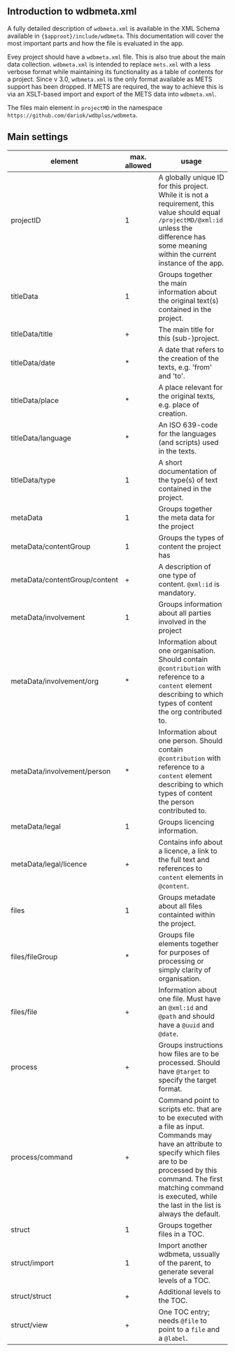 ## Introduction to wdbmeta.xml

A fully detailed description of `wdbmeta.xml` is available in the XML Schema available in `{$approot}/include/wdbmeta`.
This documentation will cover the most important parts and how the file is evaluated in the app.

Evey project should have a `wdbmeta.xml` file. This is also true about the main data collection.
`wdbmeta.xml` is intended to replace `mets.xml` with a less verbose format while maintaining its functionality as a table of contents for a project.
Since v 3.0, `wdbmeta.xml` is the only format available as METS support has been dropped. If METS are required, the way
to achieve this is via an XSLT-based import and export of the METS data into `wdbmeta.xml`.

The files main element in `projectMD` in the namespace `https://github.com/dariok/wdbplus/wdbmeta`.

## Main settings
|element|max. allowed|usage|
|--|--|--|
|projectID|1|A globally unique ID for this project. While it is not a requirement, this value should equal `/projectMD/@xml:id` unless the difference has some meaning within the current instance of the app.|
|titleData|1|Groups together the main information about the original text(s) contained in the project.|
|titleData/title|+|The main title for this (sub-)project.|
|titleData/date|* |A date that refers to the creation of the texts, e.g. 'from' and 'to'.|
|titleData/place|* |A place relevant for the original texts, e.g. place of creation.|
|titleData/language|* |An ISO 639-code for the languages (and scripts) used in the texts.|
|titleData/type|1|A short documentation of the type(s) of text contained in the project.|
|metaData|1|Groups together the meta data for the project|
|metaData/contentGroup|1|Groups the types of content the project has|
|metaData/contentGroup/content|+|A description of one type of content. `@xml:id` is mandatory.|
|metaData/involvement|1|Groups information about all parties involved in the project|
|metaData/involvement/org|* |Information about one organisation. Should contain `@contribution` with reference to a `content` element describing to which types of content the org contributed to.|
|metaData/involvement/person|* |Information about one person. Should contain `@contribution` with reference to a `content` element describing to which types of content the person contributed to.|
|metaData/legal|1|Groups licencing information.|
|metaData/legal/licence|+|Contains info about a licence, a link to the full text and references to `content` elements in `@content`.|
|files|1|Groups metadate about all files containted within the project.|
|files/fileGroup|* |Groups file elements together for purposes of processing or simply clarity of organisation.|
|files/file|+|Information about one file. Must have an `@xml:id` and `@path` and should have a `@uuid` and `@date`.|
|process|+|Groups instructions how files are to be processed. Should have `@target` to specify the target format.|
|process/command|+|Command point to scripts etc. that are to be executed with a file as input. Commands may have an attribute to specify which files are to be processed by this command. The first matching command is executed, while the last in the list is always the default.|
|struct|1|Groups together files in a TOC.|
|struct/import|1|Import another wdbmeta, ussually of the parent, to generate several levels of a TOC.|
|struct/struct|+|Additional levels to the TOC.|
|struct/view|+|One TOC entry; needs `@file` to point to a `file` and a `@label`.|